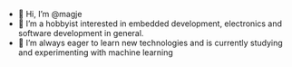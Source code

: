 - 👋 Hi, I’m @magje
- 👀 I’m a hobbyist interested in embedded development, electronics and software development in general. 
- 🌱 I’m always eager to learn new technologies and is currently studying and experimenting with machine learning 


<!---
magje/magje is a ✨ special ✨ repository because its `README.md` (this file) appears on your GitHub profile.
You can click the Preview link to take a look at your changes.
--->
